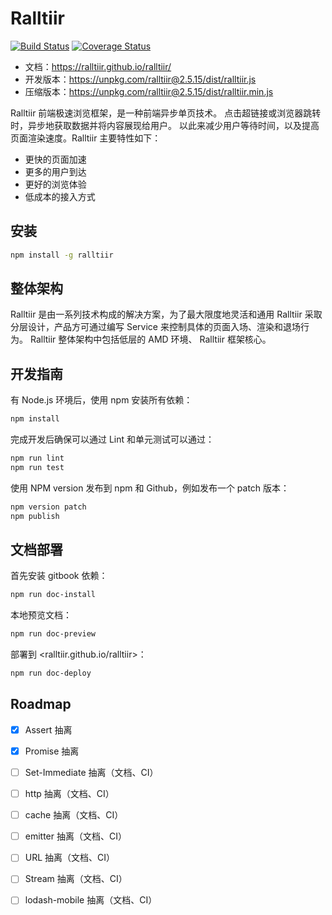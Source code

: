# Ralltiir

[![Build Status](https://travis-ci.org/Ralltiir/ralltiir.svg?branch=master)](https://travis-ci.org/Ralltiir/ralltiir) [![Coverage Status](https://coveralls.io/repos/github/Ralltiir/ralltiir/badge.svg?branch=master)](https://coveralls.io/github/Ralltiir/ralltiir?branch=master)

* 文档：<https://ralltiir.github.io/ralltiir/>
* 开发版本：<https://unpkg.com/ralltiir@2.5.15/dist/ralltiir.js>
* 压缩版本：<https://unpkg.com/ralltiir@2.5.15/dist/ralltiir.min.js>

Ralltiir 前端极速浏览框架，是一种前端异步单页技术。 
点击超链接或浏览器跳转时，异步地获取数据并将内容展现给用户。
以此来减少用户等待时间，以及提高页面渲染速度。Ralltiir  主要特性如下：

* 更快的页面加速
* 更多的用户到达
* 更好的浏览体验
* 低成本的接入方式

## 安装

```bash
npm install -g ralltiir
```

## 整体架构

Ralltiir  是由一系列技术构成的解决方案，为了最大限度地灵活和通用
Ralltiir  采取分层设计，产品方可通过编写 Service 来控制具体的页面入场、渲染和退场行为。
Ralltiir  整体架构中包括低层的 AMD 环境、 Ralltiir  框架核心。


## 开发指南

有 Node.js 环境后，使用 npm 安装所有依赖：

```bash
npm install
```

完成开发后确保可以通过 Lint 和单元测试可以通过：

```bash
npm run lint
npm run test
```

使用 NPM version 发布到 npm 和 Github，例如发布一个 patch 版本：

```bash
npm version patch
npm publish
```

## 文档部署

首先安装 gitbook 依赖：

```bash
npm run doc-install
```

本地预览文档：

```bash
npm run doc-preview
```

部署到 <ralltiir.github.io/ralltiir>：

```bash
npm run doc-deploy
```

## Roadmap

- [x] Assert 抽离
- [x] Promise 抽离
- [ ] Set-Immediate 抽离（文档、CI）
- [ ] http 抽离（文档、CI）
- [ ] cache 抽离（文档、CI）
- [ ] emitter 抽离（文档、CI）
- [ ] URL 抽离（文档、CI）
- [ ] Stream 抽离（文档、CI）
- [ ] lodash-mobile 抽离（文档、CI）

